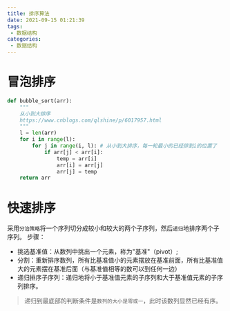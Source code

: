 ```yaml
---
title: 排序算法
date: 2021-09-15 01:21:39
tags:
 - 数据结构
categories:
 - 数据结构
---
```


# 冒泡排序

```python
def bubble_sort(arr):
    """
    从小到大排序
    https://www.cnblogs.com/qlshine/p/6017957.html
    """
    l = len(arr)
    for i in range(l):
        for j in range(i, l): # 从小到大排序，每一轮最小的已经排到i的位置了
            if arr[j] < arr[i]:
                temp = arr[i]
                arr[i] = arr[j]
                arr[j] = temp
    return arr
```

# 快速排序

采用`分治策略`将一个序列切分成较小和较大的两个子序列，然后`递归`地排序两个子序列。
步骤：
- 挑选基准值：从数列中挑出一个元素，称为"基准"（pivot）;
- 分割：重新排序数列，所有比基准值小的元素摆放在基准前面，所有比基准值大的元素摆在基准后面（与基准值相等的数可以到任何一边）
- 递归排序子序列：递归地将小于基准值元素的子序列和大于基准值元素的子序列排序。

> 递归到最底部的判断条件是`数列的大小是零或一`，此时该数列显然已经有序。